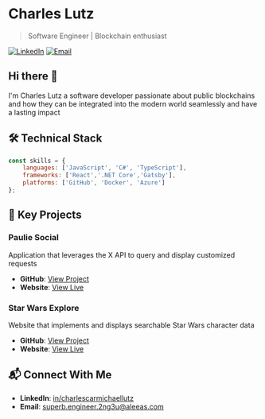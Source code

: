 # Charles Lutz

[](https://github.com/CharlesCarMichaelLutz/CharlesCarMichaelLutz#charles-lutz)

> Software Engineer | Blockchain enthusiast

[![LinkedIn](https://camo.githubusercontent.com/7f4fa09b1856697217ac8392123d9ab7b47e4d8f8b96d82fb5ba375f7b5f0406/68747470733a2f2f696d672e736869656c64732e696f2f62616467652f4c696e6b6564496e2d436f6e6e6563742d626c7565)](https://www.linkedin.com/in/CharlesCarMichaelLutz/) [![Email](https://camo.githubusercontent.com/108511c6f76806eaf502755e50b8fe6c523f6fdbb37453156e30dc7e246fc110/68747470733a2f2f696d672e736869656c64732e696f2f62616467652f456d61696c2d436f6e746163742d726564)](mailto:superb.engineer.2ng3u@aleeas.com)

## Hi there 👋 

I'm Charles Lutz a software developer passionate about public blockchains and how they can be integrated into the modern world seamlessly and have a lasting impact

## 🛠️ Technical Stack

[](https://github.com/CharlesCarMichaelLutz/CharlesCarMichaelLutz#%EF%B8%8F-technical-stack)

```js
const skills = {
    languages: ['JavaScript', 'C#', 'TypeScript'],
    frameworks: ['React','.NET Core','Gatsby'],
    platforms: ['GitHub', 'Docker', 'Azure']
};
```

## 🚀 Key Projects

[](https://github.com/CharlesCarMichaelLutz/CharlesCarMichaelLutz#-key-projects)

### Paulie Social

[](https://github.com/CharlesCarMichaelLutz/CharlesCarMichaelLutz#paulie-social)

Application that leverages the X API to query and display customized requests

- **GitHub**: [View Project](https://github.com/CharlesCarMichaelLutz/Paulie_Social)
- **Website**: [View Live](https://pauliesocialwebapi20240511111452.azurewebsites.net/)

### Star Wars Explore

[](https://github.com/CharlesCarMichaelLutz/CharlesCarMichaelLutz#paulie-social)

Website that implements and displays searchable Star Wars character data 

- **GitHub**: [View Project](https://github.com/CharlesCarMichaelLutz/Star-Wars-Explore)
- **Website**: [View Live](https://star-wars-explore.onrender.com/)

## 📬 Connect With Me

[](https://github.com/CharlesCarMichaelLutz/CharlesCarMichaelLutz#-connect-with-me)

- **LinkedIn**: [in/charlescarmichaellutz](https://www.linkedin.com/in/charlescarmichaellutz/)
- **Email**: [superb.engineer.2ng3u@aleeas.com](mailto:superb.engineer.2ng3u@aleeas.com)
